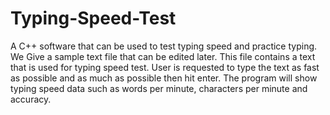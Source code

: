 # Typing-Speed-Test
A C++ software that can be used to test typing speed and practice typing. 
We Give a sample text file that can be edited later. This file contains a text that is used for typing speed test.
User is requested to type the text as fast as possible and as much as possible then hit enter.
The program will show typing speed data such as words per minute, characters per minute and accuracy.
